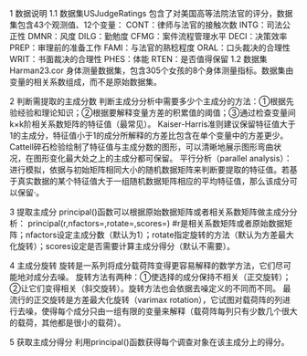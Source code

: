 1 数据说明
1.1  数据集USJudgeRatings
包含了对美国高等法院法官的评分，数据集包含43个观测值、12个变量：
CONT：律师与法官的接触次数
INTG：司法公正性
DMNR：风度
DILG：勤勉度
CFMG：案件流程管理水平
DECI：决策效率
PREP：审理前的准备工作
FAMI：与法官的熟稔程度
ORAL：口头裁决的合理性
WRIT：书面裁决的合理性
PHES：体能
RTEN：是否值得保留
1.2 数据集Harman23.cor
身体测量数据集，包含305个女孩的8个身体测量指标。数据集由变量的相关系数组成，而不是原始数据集。

2 判断需提取的主成分数
判断主成分分析中需要多少个主成分的方法：①根据先验经验和理论知识；②根据要解释变量方差的积累值的阈值；③通过检查变量间k×k阶相关系数矩阵的特征值（最常见）。
Kaiser-Harris准则建议保留特征值大于1的主成分，特征值小于1的成分所解释的方差比包含在单个变量中的方差更少。
Cattell碎石检验绘制了特征值与主成分数的图形，可以清晰地展示图形弯曲状况，在图形变化最大处之上的主成分都可保留。
平行分析（parallel analysis）：进行模拟，依据与初始矩阵相同大小的随机数据矩阵来判断要提取的特征值。若基于真实数据的某个特征值大于一组随机数据矩阵相应的平均特征值，那么该成分可以保留·。

3 提取主成分
principal()函数可以根据原始数据矩阵或者相关系数矩阵做主成分分析：
principal(r,nfactors=,rotate=,scores=)
#r是相关系数矩阵或者原始数据矩阵；nfactors设定主成分数（默认为1）；rotate指定旋转的方法（默认为方差最大化旋转）；scores设定是否需要计算主成分得分（默认不需要）。

4 主成分旋转
旋转是一系列将成分载荷阵变得更容易解释的数学方法，它们尽可能地对成分去噪。
旋转方法有两种：①使选择的成分保持不相关（正交旋转）；②让它们变得相关（斜交旋转）。旋转方法也会依据去噪定义的不同而不同。
最流行的正交旋转是方差最大化旋转（varimax rotation），它试图对载荷阵的列进行去噪，使得每个成分只由一组有限的变量来解释（载荷阵每列只有少数几个很大的载荷，其他都是很小的载荷）。

5 获取主成分得分
利用principal()函数获得每个调查对象在该主成分上的得分。
